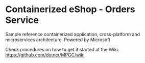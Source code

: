 # Containerized eShop - Orders Service
Sample reference containerized application, cross-platform and microservices architecture.
Powered by Microsoft

Check procedures on how to get it started at the Wiki:
https://github.com/dotnet/MPGC/wiki





